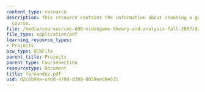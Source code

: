 ```yaml
---
content_type: resource
description: This resource contains the information about choosing a game in this
  course.
file: /media/courses/cms-600-videogame-theory-and-analysis-fall-2007/d2c6b94ac4dd470dd3880059eed6e631_fernandez.pdf
file_type: application/pdf
learning_resource_types:
- Projects
ocw_type: OCWFile
parent_title: Projects
parent_type: CourseSection
resourcetype: Document
title: fernandez.pdf
uid: d2c6b94a-c4dd-470d-d388-0059eed6e631
---
```

